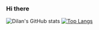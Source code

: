 ### Hi there 

![Dilan's GitHub stats](https://github-readme-stats.vercel.app/api?username=dilan032&show=reviews,discussions_started,discussions_answered)
[![Top Langs](https://github-readme-stats.vercel.app/api/top-langs/?username=Dilan032)](https://github.com/anuraghazra/github-readme-stats)
